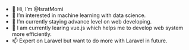 - 👋 Hi, I’m @IsratMomi
- 👀 I’m interested in machine learning with data science.
- 🌱 I’m currently staying advance level on web developing.
- 💞️ I am currently learing vue.js which helps me to develop web system more efficiently.
- 📫 Expert on Laravel but want to do more with Laravel in future. 

<!---
IsratMomi/IsratMomi is a ✨ special ✨ repository because its `README.md` (this file) appears on your GitHub profile.
You can click the Preview link to take a look at your changes.
--->
